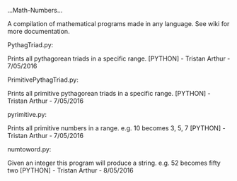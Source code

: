 ...Math-Numbers...

A compilation of mathematical programs made in any language. See wiki for more documentation.

PythagTriad.py:

  Prints all pythagorean triads in a specific range.
  [PYTHON] - Tristan Arthur - 7/05/2016

PrimitivePythagTriad.py:

  Prints all primitive pythagorean triads in a specific range.
  [PYTHON] - Tristan Arthur - 7/05/2016

pyrimitive.py:

  Prints all primitive numbers in a range.
  e.g. 10 becomes 3, 5, 7
  [PYTHON] - Tristan Arthur - 7/05/2016

numtoword.py:

  Given an integer this program will produce a string.
  e.g. 52 becomes fifty two
  [PYTHON] - Tristan Arthur - 8/05/2016
